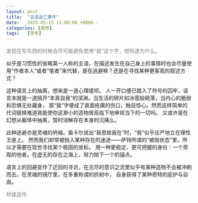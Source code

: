 ```yaml
---
layout: post
title:  "主语逃亡事件"
date:   2025-05-15 11:00:00 +0800--
categories: [遐想]
tags:   [思考]
---
```

<span style="color: gray;">发现在写东西的时候会尽可能避免使用“我”这个字，想知道为什么。</span><br>

似乎是习惯性的省略第一人称的主语，在描述发生在自己身上的事情时也会尽量使用“作者本人”或者“笔者”来代替，是在逃避嘛？还是在寻找某种更客观的叙述方式？<br>


这种语言上的抽离，想来是一道心理堤坝。
人一开口便已踏入了符号的囚牢，语言本就是一道隔开“本真自我”的深渊。当生活的碎片如冰雹般砸落，当内心的脆弱和恐惧无处藏身，
那“我”字便成了直面疮痍的伤口，触目惊心。然而这样简单的代词替换难道竟能使你这渺小的造物居高临下地审视当下的一切吗。
又或许是在幻想从躯体中抽离，暂时消解存在本身的沉痛么。 <br>

此种逃避亦是灵魂的坍缩。笛卡尔说出“我思故我在”时，“我”似乎庄严地立在理性王座上。
然而我们却常被抛入某种存在的迷途——萨特所谓的“被抛状态”里。所以才需要在现世寻找某个稳固的坐标。
用一种更稳定、更可把握的身份：一个旁观的他者。在虚无的存在之海上，努力抛下一个的锚点。<br>

语言上的回避变作了迂回的寻访，在无尽的意识之流里似乎有某种造物不会被冲刷而去。在灵魂的镜厅里，在多重称谓的折射中，
自身获得了某种奇特的庇护与自由。<br>

<span style="color: gray;">矫揉造作</span><br>



